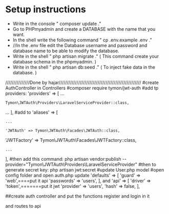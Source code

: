 # Setup instructions

-   Write in the console " composer update ."
-   Go to PHPmyadmin and create a DATABASE with the name that you want.
-   In the shell write the following command " cp .env.example .env ."
-   //In the .env file edit the Database username and password and database name to be able to modify the database.
-   Write in the shell " php artisan migrate ." ( This command create your database schema in the phpmyadmin. )
-   Write in the shell " php artisan db:seed ." ( To inject fake data in the database. )


///////////////Done by hajar///////////////////////////////////////////////////
#create AuthController in Controllers
#composer require tymon/jwt-auth
#add tp providers:
'providers' => [
   ...

    Tymon\JWTAuth\Providers\LaravelServiceProvider::class,

   ...
],
#add to 'aliases' => [

    ...
    
    'JWTAuth' => Tymon\JWTAuth\Facades\JWTAuth::class,
   'JWTFactory' => Tymon\JWTAuth\Facades\JWTFactory::class,

    ...

],
#then add this command:
php artisan vendor:publish --provider="Tymon\JWTAuth\Providers\LaravelServiceProvider"
#then to generate secret key:
php artisan jwt:secret
#update User.php model
#open config folder and open auth.php
 update 'defaults' => [
        'guard' => 'web',====put it api
        'passwords' => 'users',
    ],
    and  'api' => [
            'driver' => 'token',=======put it jwt
            'provider' => 'users',
            'hash' => false,
        ],


  ##create auth controller and put the functions register and login in it       


  and routes to api